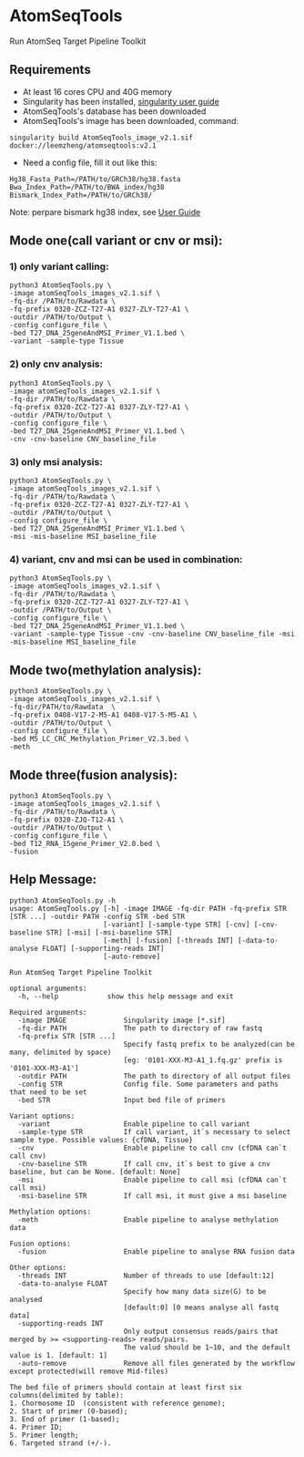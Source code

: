 # AtomSeqTools
Run AtomSeq Target Pipeline Toolkit

## Requirements
- At least 16 cores CPU and 40G memory
- Singularity has been installed, [singularity user guide](https://docs.sylabs.io/guides/latest/user-guide/quick_start.html#quick-installation-steps) 
- AtomSeqTools's database has been downloaded
- AtomSeqTools's image has been downloaded, command:
```
singularity build AtomSeqTools_image_v2.1.sif docker://leemzheng/atomseqtools:v2.1
```
- Need a config file, fill it out like this:
```
Hg38_Fasta_Path=/PATH/to/GRCh38/hg38.fasta
Bwa_Index_Path=/PATH/to/BWA_index/hg38
Bismark_Index_Path=/PATH/to/GRCh38/
```
Note: perpare bismark hg38 index, see [User Guide](https://felixkrueger.github.io/Bismark/bismark/genome_preparation/)

## Mode one(call variant or cnv or msi):

### 1) only variant calling:
```
python3 AtomSeqTools.py \
-image atomSeqTools_images_v2.1.sif \
-fq-dir /PATH/to/Rawdata \
-fq-prefix 0320-ZCZ-T27-A1 0327-ZLY-T27-A1 \
-outdir /PATH/to/Output \
-config configure_file \
-bed T27_DNA_25geneAndMSI_Primer_V1.1.bed \
-variant -sample-type Tissue
```
### 2) only cnv analysis:
```
python3 AtomSeqTools.py \
-image atomSeqTools_images_v2.1.sif \
-fq-dir /PATH/to/Rawdata \
-fq-prefix 0320-ZCZ-T27-A1 0327-ZLY-T27-A1 \
-outdir /PATH/to/Output \
-config configure_file \
-bed T27_DNA_25geneAndMSI_Primer_V1.1.bed \
-cnv -cnv-baseline CNV_baseline_file
```
### 3) only msi analysis:
```
python3 AtomSeqTools.py \
-image atomSeqTools_images_v2.1.sif \
-fq-dir /PATH/to/Rawdata \
-fq-prefix 0320-ZCZ-T27-A1 0327-ZLY-T27-A1 \
-outdir /PATH/to/Output \
-config configure_file \
-bed T27_DNA_25geneAndMSI_Primer_V1.1.bed \
-msi -mis-baseline MSI_baseline_file
```
### 4) variant, cnv and msi can be used in combination:
```
python3 AtomSeqTools.py \
-image atomSeqTools_images_v2.1.sif \
-fq-dir /PATH/to/Rawdata \
-fq-prefix 0320-ZCZ-T27-A1 0327-ZLY-T27-A1 \
-outdir /PATH/to/Output \
-config configure_file \
-bed T27_DNA_25geneAndMSI_Primer_V1.1.bed \
-variant -sample-type Tissue -cnv -cnv-baseline CNV_baseline_file -msi -mis-baseline MSI_baseline_file
```
## Mode two(methylation analysis):
```
python3 AtomSeqTools.py \
-image atomSeqTools_images_v2.1.sif \
-fq-dir/PATH/to/Rawdata  \
-fq-prefix 0408-V17-2-M5-A1 0408-V17-5-M5-A1 \
-outdir /PATH/to/Output \
-config configure_file \
-bed M5_LC_CRC_Methylation_Primer_V2.3.bed \
-meth
```
## Mode three(fusion analysis):
```
python3 AtomSeqTools.py \
-image atomSeqTools_images_v2.1.sif \
-fq-dir /PATH/to/Rawdata \
-fq-prefix 0320-ZJQ-T12-A1 \
-outdir /PATH/to/Output \
-config configure_file \
-bed T12_RNA_15gene_Primer_V2.0.bed \
-fusion
```

## Help Message:
```
python3 AtomSeqTools.py -h
usage: AtomSeqTools.py [-h] -image IMAGE -fq-dir PATH -fq-prefix STR [STR ...] -outdir PATH -config STR -bed STR
                       [-variant] [-sample-type STR] [-cnv] [-cnv-baseline STR] [-msi] [-msi-baseline STR]
                       [-meth] [-fusion] [-threads INT] [-data-to-analyse FLOAT] [-supporting-reads INT]
                       [-auto-remove]

Run AtomSeq Target Pipeline Toolkit

optional arguments:
  -h, --help            show this help message and exit

Required arguments:
  -image IMAGE              Singularity image [*.sif]
  -fq-dir PATH              The path to directory of raw fastq
  -fq-prefix STR [STR ...]
                            Specify fastq prefix to be analyzed(can be many, delimited by space)
                            [eg: '0101-XXX-M3-A1_1.fq.gz' prefix is '0101-XXX-M3-A1']
  -outdir PATH              The path to directory of all output files
  -config STR               Config file. Some parameters and paths that need to be set
  -bed STR                  Input bed file of primers

Variant options:
  -variant                  Enable pipeline to call variant
  -sample-type STR          If call variant, it`s necessary to select sample type. Possible values: {cfDNA, Tissue}
  -cnv                      Enable pipeline to call cnv (cfDNA can`t call cnv)
  -cnv-baseline STR         If call cnv, it`s best to give a cnv baseline, but can be None. [default: None]
  -msi                      Enable pipeline to call msi (cfDNA can`t call msi)
  -msi-baseline STR         If call msi, it must give a msi baseline

Methylation options:
  -meth                     Enable pipeline to analyse methylation data

Fusion options:
  -fusion                   Enable pipeline to analyse RNA fusion data

Other options:
  -threads INT              Number of threads to use [default:12]
  -data-to-analyse FLOAT
                            Specify how many data size(G) to be analysed 
                            [default:0] [0 means analyse all fastq data]
  -supporting-reads INT
                            Only output consensus reads/pairs that merged by >= <supporting-reads> reads/pairs.
                            The valud should be 1~10, and the default value is 1. [default: 1]
  -auto-remove              Remove all files generated by the workflow except protected(will remove Mid-files)

The bed file of primers should contain at least first six columns(delimited by table):
1. Chormosome ID  (consistent with reference genome);
2. Start of primer (0-based);
3. End of primer (1-based);
4. Primer ID;
5. Primer length;
6. Targeted strand (+/-).
```

